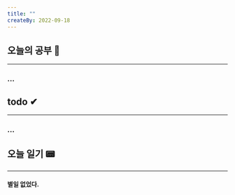 ```yaml
---
title: ""
createBy: 2022-09-18
---
```

## 오늘의 공부 🎉
---
### ...

## todo ✔
---
### ...

## 오늘 일기 📟
---
#### 별일 없었다.